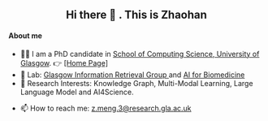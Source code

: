 <!-- ### Hi there <a href="https://www.gautamkrishnar.com/"><img src="https://media.giphy.com/media/hvRJCLFzcasrR4ia7z/giphy.gif" width="5%"></a>-->
<h2 align="center">Hi there 👋 . This is Zhaohan</h2>
<!-- - This is the place where I opensource stuff :rofl:-->

#### About me
- 👨‍🎓 I am a PhD candidate in [School of Computing Science, University of Glasgow](https://www.gla.ac.uk/schools/computing/research/researchsections/ida-section/). 👉 [[Home Page]](https://www.gla.ac.uk/pgrs/zhaohanmeng/)
- 🔬 Lab: [Glasgow Information Retrieval Group ](https://www.gla.ac.uk/schools/computing/research/researchsections/ida-section/informationretrieval/#currentstaffandstudents) and [AI for Biomedicine](https://ai4biomed.org)
- 🔭 Research Interests: Knowledge Graph, Multi-Modal Learning, Large Language Model and AI4Science.
<!-- - If you are interested in my field of work, any form of **collaboration and communication** is welcome. -->
- 📫 How to reach me: z.meng.3@research.gla.ac.uk
